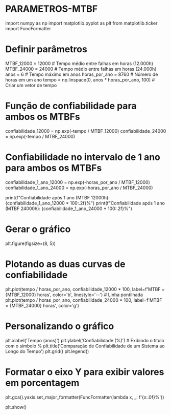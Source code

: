 # PARAMETROS-MTBF
import numpy as np
import matplotlib.pyplot as plt
from matplotlib.ticker import FuncFormatter

# Definir parâmetros
MTBF_12000 = 12000  # Tempo médio entre falhas em horas (12.000h)
MTBF_24000 = 24000  # Tempo médio entre falhas em horas (24.000h)
anos = 6  # Tempo máximo em anos
horas_por_ano = 8760  # Número de horas em um ano
tempo = np.linspace(0, anos * horas_por_ano, 100)  # Criar um vetor de tempo

# Função de confiabilidade para ambos os MTBFs
confiabilidade_12000 = np.exp(-tempo / MTBF_12000)
confiabilidade_24000 = np.exp(-tempo / MTBF_24000)

# Confiabilidade no intervalo de 1 ano para ambos os MTBFs
confiabilidade_1_ano_12000 = np.exp(-horas_por_ano / MTBF_12000)
confiabilidade_1_ano_24000 = np.exp(-horas_por_ano / MTBF_24000)

print(f"Confiabilidade após 1 ano (MTBF 12000h): {confiabilidade_1_ano_12000 * 100:.2f}%")
print(f"Confiabilidade após 1 ano (MTBF 24000h): {confiabilidade_1_ano_24000 * 100:.2f}%")

# Gerar o gráfico
plt.figure(figsize=(8, 5))

# Plotando as duas curvas de confiabilidade
plt.plot(tempo / horas_por_ano, confiabilidade_12000 * 100, label=f'MTBF = {MTBF_12000} horas', color='b', linestyle='--')  # Linha pontilhada
plt.plot(tempo / horas_por_ano, confiabilidade_24000 * 100, label=f'MTBF = {MTBF_24000} horas', color='g')

# Personalizando o gráfico
plt.xlabel('Tempo (anos)')
plt.ylabel('Confiabilidade (%)')  # Exibindo o título com o símbolo %
plt.title('Comparação de Confiabilidade de um Sistema ao Longo do Tempo')
plt.grid()
plt.legend()

# Formatar o eixo Y para exibir valores em porcentagem
plt.gca().yaxis.set_major_formatter(FuncFormatter(lambda x, _: f'{x:.0f}%'))

plt.show()
